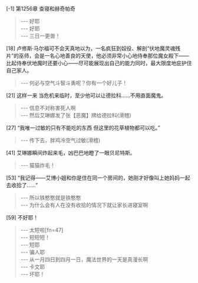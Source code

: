 
[-1] 第1256章 查寝和赫奇帕奇
>--- 好耶<br>
>--- 好耶<br>
>--- 三日一更兽！<br>

[18] 卢修斯·马尔福可不会天真地以为，一名疯狂到奴役、解剖“伏地魔灵魂残片”的巫师，会是一名心地善良的天使，他必须非常小心地侍奉那位魔女殿下——比起侍奉伏地魔时还要小心——尽可能展现出自己的能力同时，最大限度地庇护住自己家人。
>--- 何必与空气斗智斗勇呢？你有一个好儿子！<br>

[21] 这样一来 当危机来临时，至少他可以让德拉科……不用直面魔鬼。
>--- 信息不对称害死人啊<br>
>--- 然后艾琳娜发了张【恶魔】牌给德拉科(滑稽)<br>

[27] “我唯一过敏的只有不能吃的东西 但这里的花草植物都可以吃。”
>--- 传下去，胖鸡冷空气过敏(滑稽)<br>

[41] 艾琳娜瞬间炸起来毛，凶巴巴地瞪了一眼贝尼特斯。
>--- 猫猫炸毛！<br>

[53] “我记得——艾博小姐和你是住在同一个房间的，她刚才好像叫上她妈妈一起去收拾了……”
>--- 所以铁憨憨就是铁憨憨<br>
>--- 为什么会有人在没有收拾的情况下就让家长进寝室啊<br>

[59] 不好耶！
>--- 太短啦[fn=47]<br>
>--- 短短短！<br>
>--- 短耶<br>
>--- 骗人耶<br>
>--- 从一月四日到四月一日，魔法世界的一天是真漫长啊<br>
>--- 卡文耶<br>
>--- 坏耶！<br>
